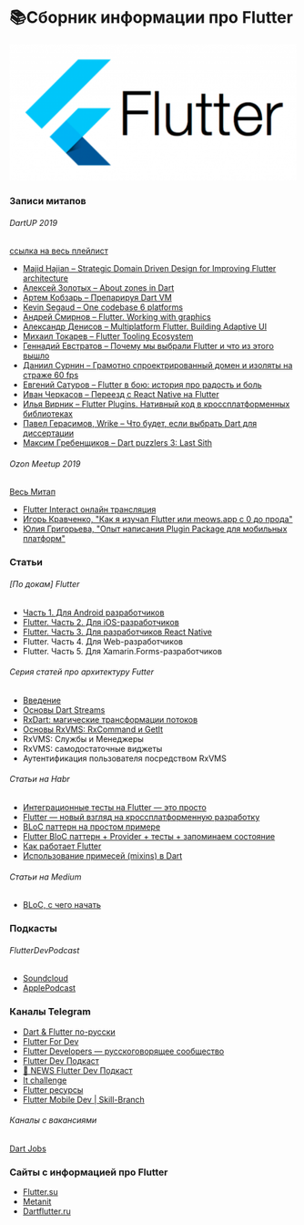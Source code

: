 
# 📚Сборник информации про Flutter #

![FlutterInfo](/assets/logo.png)

### Записи митапов ###

###### DartUP 2019
[ссылка на весь плейлист](https://www.youtube.com/playlist?list=PLxcvsYzLfaTAH4U-_eGzaO_H6IvuJdLKD)
* [Majid Hajian – Strategic Domain Driven Design for Improving Flutter architecture](https://youtu.be/mdBUCOVP6IM)
* [Алексей Золотых – About zones in Dart](https://youtu.be/QIEhkvYRVNg)
* [Артем Кобзарь – Препарируя Dart VM](https://youtu.be/JKvmwOuqVWI)
* [Kevin Segaud – One codebase 6 platforms](https://youtu.be/wNwo0IFaINI)
* [Андрей Смирнов – Flutter. Working with graphics](https://youtu.be/qm9y3lOEovs)
* [Александр Денисов – Multiplatform Flutter. Building Adaptive UI](https://youtu.be/AoOBtK3YUj4)
* [Михаил Токарев – Flutter Tooling Ecosystem](https://youtu.be/f6JCezSqVH4)
* [Геннадий Евстратов – Почему мы выбрали Flutter и что из этого вышло](https://youtu.be/PD6OwajKc8c)
* [Даниил Сурнин – Грамотно спроектрированный домен и изоляты на страже 60 fps](https://youtu.be/_lyESd-fLWM)
* [Евгений Сатуров – Flutter в бою: история про радость и боль](https://youtu.be/LfBLKCZuty0)
* [Иван Черкасов – Переезд с React Native на Flutter](https://youtu.be/f8TE3_uqO9Q)
* [Илья Вирник – Flutter Plugins. Нативный код в кроссплатформенных библиотеках](https://youtu.be/SBDIeMo4e9E)
* [Павел Герасимов, Wrike – Что будет, если выбрать Dart для диссертации](https://youtu.be/viz29imnFlc)
* [Максим Гребенщиков – Dart puzzlers 3: Last Sith](https://youtu.be/aV8Xz-T86qk)

###### Ozon Meetup 2019
[Весь Митап](https://www.youtube.com/watch?v=_KMgVJ0mOmw)
* [Flutter Interact онлайн трансляция](https://www.youtube.com/watch?v=O883nCgz7wk)
* [Игорь Кравченко, "Как я изучал Flutter или meows.app с 0 до прода"](https://youtu.be/97IPmkXL2Sc)
* [Юлия Григорьева, "Опыт написания Plugin Package для мобильных платформ"](https://youtu.be/Pmxv-OZH0IU)


### Статьи ###

###### [По докам] Flutter
* [Часть 1. Для Android разработчиков](https://habr.com/ru/company/funcorp/blog/442432/)
* [Flutter. Часть 2. Для iOS-разработчиков](https://habr.com/ru/company/funcorp/blog/477182/)
* [Flutter. Часть 3. Для разработчиков React Native](https://habr.com/ru/company/funcorp/blog/484284/)
* Flutter. Часть 4. Для Web-разработчиков
* Flutter. Часть 5. Для Xamarin.Forms-разработчиков

###### Серия статей про архитектуру Futter
- [Введение](https://habr.com/ru/post/448776/)
- [Основы Dart Streams](https://habr.com/ru/post/450950/)
- [RxDart: магические трансформации потоков](https://habr.com/ru/post/451292/)
- [Основы RxVMS: RxCommand и GetIt](https://habr.com/ru/post/449872/)
- RxVMS: Службы и Менеджеры
- RxVMS: самодостаточные виджеты
- Аутентификация пользователя посредством RxVMS
  

###### Статьи на Habr
- [Интеграционные тесты на Flutter — это просто](https://habr.com/ru/post/483468/)
- [Flutter — новый взгляд на кроссплатформенную разработку](https://habr.com/ru/company/google/blog/426701/)
- [BLoC паттерн на простом примере](https://habr.com/ru/post/475404/)
- [Flutter BloC паттерн + Provider + тесты + запоминаем состояние](https://habr.com/ru/post/485002/)
- [Как работает Flutter](https://habr.com/ru/post/476018/)
- [Использование примесей (mixins) в Dart](https://habr.com/ru/post/484206/)



###### Статьи на Medium
- [BLoC, с чего начать](https://link.medium.com/FuJnq9Crs3)


### Подкасты ###
###### FlutterDevPodcast
- [Soundcloud](https://youtu.be/aV8Xz-T86qk) 
- [ApplePodcast](https://podcasts.apple.com/ru/podcast/flutter-dev-podcast/id1451068853)

### Каналы Telegram ###
- [Dart & Flutter по-русски](https://t.me/rudart)
- [Flutter For Dev](https://t.me/FlutterDevRu)
- [Flutter Developers — русскоговорящее сообщество](https://t.me/flutter_rus)
- [Flutter Dev Подкаст](https://t.me/flutterdevpodcast)
- [🗽 NEWS Flutter Dev Подкаст](https://t.me/flutterdevpodcast_news)
- [It challenge](https://t.me/It_challenge)
- [Flutter ресурсы](https://t.me/flutter_resources)
- [Flutter Mobile Dev | Skill-Branch](https://t.me/Flutter_Mobile_Dev)


###### Каналы с вакансиями
[Dart Jobs](https://t.me/dartlang_jobs)




### Сайты с информацией про Flutter
- [Flutter.su](https://flutter.su/)
- [Metanit](https://metanit.com/dart/flutter/1.1.php)
- [Dartflutter.ru](https://dartflutter.ru/) 
